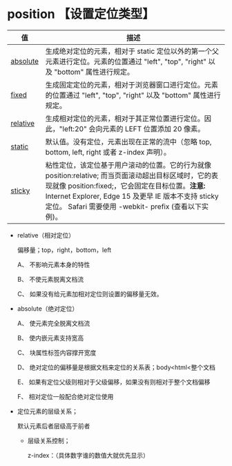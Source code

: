 # position 【设置定位类型】

| 值                                                           | 描述                                                         |
| ------------------------------------------------------------ | ------------------------------------------------------------ |
| [absolute](https://www.runoob.com/css/css-positioning.html#position-absolute) | 生成绝对定位的元素，相对于 static 定位以外的第一个父元素进行定位。元素的位置通过 "left", "top", "right" 以及 "bottom" 属性进行规定。 |
| [fixed](https://www.runoob.com/css/css-positioning.html#position-fixed) | 生成固定定位的元素，相对于浏览器窗口进行定位。元素的位置通过 "left", "top", "right" 以及 "bottom" 属性进行规定。 |
| [relative](https://www.runoob.com/css/css-positioning.html#position-relative) | 生成相对定位的元素，相对于其正常位置进行定位。因此，"left:20" 会向元素的 LEFT 位置添加 20 像素。 |
| [static](https://www.runoob.com/css/css-positioning.html#position-static) | 默认值。没有定位，元素出现在正常的流中（忽略 top, bottom, left, right 或者 z-index 声明）。 |
| [sticky](https://www.runoob.com/css/css-positioning.html#position-sticky) | 粘性定位，该定位基于用户滚动的位置。它的行为就像 position:relative; 而当页面滚动超出目标区域时，它的表现就像 position:fixed;，它会固定在目标位置。**注意:** Internet Explorer, Edge 15 及更早 IE 版本不支持 sticky 定位。 Safari 需要使用 -webkit- prefix (查看以下实例)。 |

- relative（相对定位）

  偏移量；top，right，bottom，left

  A、 不影响元素本身的特性

  B、 不使元素脱离文档流

  C、 如果没有给元素加相对定位则设置的偏移量无效。

- absolute（绝对定位）

  A、 使元素完全脱离文档流

  B、 使内嵌元素支持宽高

  C、 块属性标签内容撑开宽度

  D、 绝对定位的偏移量是根据文档来定位的关系表；body<html<整个文档

  E、 如果有定位父级则相对于父级偏移，如果没有则相对于整个文档偏移

  F、 相对定位一般配合绝对定位使用

- 定位元素的层级关系；

  默认元素后者层级高于前者

  - 层级关系控制；

    z-index：（具体数字谁的数值大就优先显示）
